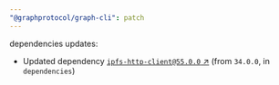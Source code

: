 ```yaml
---
"@graphprotocol/graph-cli": patch
---
```

dependencies updates:
  - Updated dependency [`ipfs-http-client@55.0.0` ↗︎](https://www.npmjs.com/package/ipfs-http-client/v/55.0.0) (from `34.0.0`, in `dependencies`)
